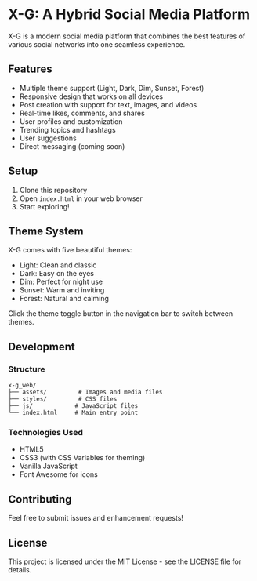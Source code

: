 # X-G: A Hybrid Social Media Platform

X-G is a modern social media platform that combines the best features of various social networks into one seamless experience.

## Features

- Multiple theme support (Light, Dark, Dim, Sunset, Forest)
- Responsive design that works on all devices
- Post creation with support for text, images, and videos
- Real-time likes, comments, and shares
- User profiles and customization
- Trending topics and hashtags
- User suggestions
- Direct messaging (coming soon)

## Setup

1. Clone this repository
2. Open `index.html` in your web browser
3. Start exploring!

## Theme System

X-G comes with five beautiful themes:
- Light: Clean and classic
- Dark: Easy on the eyes
- Dim: Perfect for night use
- Sunset: Warm and inviting
- Forest: Natural and calming

Click the theme toggle button in the navigation bar to switch between themes.

## Development

### Structure
```
x-g_web/
├── assets/         # Images and media files
├── styles/         # CSS files
├── js/            # JavaScript files
└── index.html     # Main entry point
```

### Technologies Used
- HTML5
- CSS3 (with CSS Variables for theming)
- Vanilla JavaScript
- Font Awesome for icons

## Contributing

Feel free to submit issues and enhancement requests!

## License

This project is licensed under the MIT License - see the LICENSE file for details.
